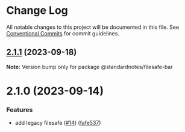 # Change Log

All notable changes to this project will be documented in this file.
See [Conventional Commits](https://conventionalcommits.org) for commit guidelines.

## [2.1.1](https://github.com/standardnotes/plugins/compare/@standardnotes/filesafe-bar@2.1.0...@standardnotes/filesafe-bar@2.1.1) (2023-09-18)

**Note:** Version bump only for package @standardnotes/filesafe-bar

# 2.1.0 (2023-09-14)

### Features

* add legacy filesafe ([#14](https://github.com/standardnotes/plugins/issues/14)) ([fafe537](https://github.com/standardnotes/plugins/commit/fafe5374f3f347e1cc2701c578cbdb0fec5e5a17))
